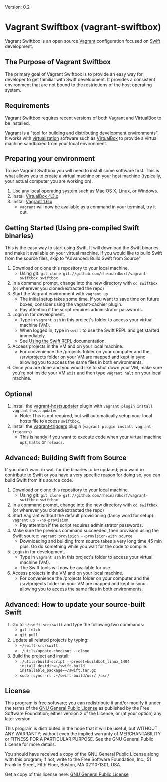 Version: 0.2

# Vagrant Swiftbox (vagrant-swiftbox)

Vagrant Swiftbox is an open source [Vagrant](http://vagrantup.com) configuration focused on [Swift](http://swift.org) development.

## The Purpose of Vagrant Swiftbox

The primary goal of Vagrant Swiftbox is to provide an easy way for developer to get familiar with Swift development. It provides a consistent environment that are not bound to the restrictions of the host operating system.

## Requirements

Vagrant Swiftbox requires recent versions of both Vagrant and VirtualBox to be installed.

[Vagrant](http://www.vagrantup.com) is a "tool for building and distributing development environments". It works with [virtualization](http://en.wikipedia.org/wiki/X86_virtualization) software such as [VirtualBox](https://www.virtualbox.org/) to provide a virtual machine sandboxed from your local environment.

## Preparing your environment

To use Vagrant Swiftbox you will need to install some software first. This is what allows you to create a virtual machine on your host machine (typically, your actual computer you are working on).

1. Use any local operating system such as Mac OS X, Linux, or Windows.
1. Install [VirtualBox 4.3.x](https://www.virtualbox.org/wiki/Downloads)
1. Install [Vagrant 1.6.x](http://www.vagrantup.com/downloads.html)
    * `vagrant` will now be available as a command in your terminal, try it out.

## Getting Started (Using pre-compiled Swift binaries)
This is the easy way to start using Swift. It will download the Swift binaries and make it available on your virtual machine.
If you would like to build Swift from the source files, skip to "Advanced: Build Swift from Source"

1. Download or clone this repository to your local machine.
	* Using git: `git clone git://github.com/rheinardkorf/vagrant-swiftbox swiftbox`
1. In a command prompt, change into the new directory with `cd swiftbox` (or wherever you cloned/extracted the repo)
1. Start the Vagrant environment with `vagrant up`
    * The initial setup takes some time. If you want to save time on future boxes, consider using the vagrant-cachier plugin.
    * Pay attention if the script requires administrator passwords.
1. Login in for development.
    * Type in `vagrant ssh` in this project's folder to access your virtual machine (VM).
    * When logged in, type in `swift` to use the Swift REPL and get started immediately.
    * See [Using the Swift REPL](https://swift.org/getting-started/#using-the-repl) documentation.
1. Access projects in the VM and on your local machine.
	* For convenience the /projects folder on your computer and the /srv/projects folder on your VM are mapped and kept in sync allowing you to access the same files in both environments.  
1. Once you are done and you would like to shut down your VM, make sure you're not inside your VM `exit` and then type `vagrant halt` on your local machine.

## Optional
1. Install the [vagrant-hostsupdater](https://github.com/cogitatio/vagrant-hostsupdater) plugin with `vagrant plugin install vagrant-hostsupdater`
    * Note: This is not required, but will automatically setup your local hosts file to access `swiftbox`.
1. Install the [vagrant-triggers](https://github.com/emyl/vagrant-triggers) plugin (`vagrant plugin install vagrant-triggers`)
    * This is handy if you want to execute code when your virtual machine `up`s, `halts` or `reloads`.

## Advanced: Building Swift from Source
If you don't want to wait for the binaries to be updated; you want to contribute to Swift or you have a very specific reason for doing so, you can build Swift from it's source code.

1. Download or clone this repository to your local machine.
	* Using git: `git clone git://github.com/rheinardkorf/vagrant-swiftbox swiftbox`
1. In a command prompt, change into the new directory with `cd swiftbox` (or wherever you cloned/extracted the repo)
1. Start Vagrant without the default provisioning (fancy word for setup): `vagrant up --no-provision`
    * Pay attention if the script requires administrator passwords.
1. Make sure the previous command succeeded, then provision using the Swift source: `vagrant provision --provision-with source`  
    * Downloading and building from source takes a very long time 45 min plus. Go do something while you wait for the code to compile.
1. Login in for development.
    * Type in `vagrant ssh` in this project's folder to access your virtual machine (VM).
    * The Swift tools will now be available for use.
1. Access projects in the VM and on your local machine.
	* For convenience the /projects folder on your computer and the /srv/projects folder on your VM are mapped and kept in sync allowing you to access the same files in both environments.

## Advanced: How to update your source-built Swift  

1. Go to `~/swift-src/swift` and type the following two commands:  
	* `git fetch`  
	* `git pull`  
1. Update all related projects by typing:  
	* `~/swift-src/swift`
	* `./utils/update-checkout --clone`
1. Build the project and install:
	* `./utils/build-script --preset=buildbot_linux_1404 install_destdir=~/swift-build installable_package=~/swift.tar.gz`  
	* `sudo rsync -rl .~/swift-build/usr/ /usr/`  

## License

This program is free software; you can redistribute it and/or
modify it under the terms of the [GNU General Public License](http://www.gnu.org/licenses/gpl-2.0.html)
as published by the Free Software Foundation; either version 2
of the License, or (at your option) any later version.

This program is distributed in the hope that it will be useful,
but WITHOUT ANY WARRANTY; without even the implied warranty of
MERCHANTABILITY or FITNESS FOR A PARTICULAR PURPOSE.  See the
GNU General Public License for more details.

You should have received a copy of the GNU General Public License
along with this program; if not, write to the Free Software
Foundation, Inc., 51 Franklin Street, Fifth Floor, Boston, MA  02110-1301, USA.

Get a copy of this license here: [GNU General Public License](http://www.gnu.org/licenses/gpl-2.0.html)
